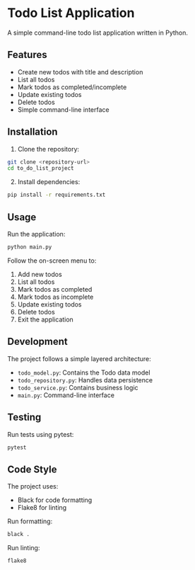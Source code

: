 # Todo List Application

A simple command-line todo list application written in Python.

## Features

- Create new todos with title and description
- List all todos
- Mark todos as completed/incomplete
- Update existing todos
- Delete todos
- Simple command-line interface

## Installation

1. Clone the repository:
```bash
git clone <repository-url>
cd to_do_list_project
```

2. Install dependencies:
```bash
pip install -r requirements.txt
```

## Usage

Run the application:
```bash
python main.py
```

Follow the on-screen menu to:
1. Add new todos
2. List all todos
3. Mark todos as completed
4. Mark todos as incomplete
5. Update existing todos
6. Delete todos
7. Exit the application

## Development

The project follows a simple layered architecture:
- `todo_model.py`: Contains the Todo data model
- `todo_repository.py`: Handles data persistence
- `todo_service.py`: Contains business logic
- `main.py`: Command-line interface

## Testing

Run tests using pytest:
```bash
pytest
```

## Code Style

The project uses:
- Black for code formatting
- Flake8 for linting

Run formatting:
```bash
black .
```

Run linting:
```bash
flake8
``` 